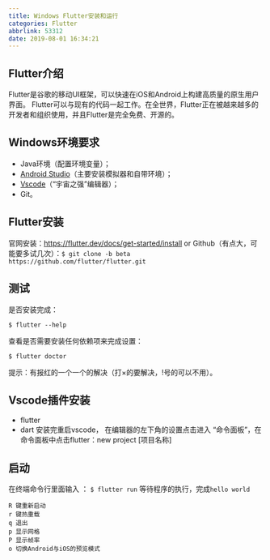 ```yaml
---
title: Windows Flutter安装和运行
categories: Flutter
abbrlink: 53312
date: 2019-08-01 16:34:21
---
```

## Flutter介绍
Flutter是谷歌的移动UI框架，可以快速在iOS和Android上构建高质量的原生用户界面。 Flutter可以与现有的代码一起工作。在全世界，Flutter正在被越来越多的开发者和组织使用，并且Flutter是完全免费、开源的。

## Windows环境要求
- Java环境（配置环境变量）；
- [Android Studio](https://developer.android.google.cn/studio)（主要安装模拟器和自带环境）；
- [Vscode](https://code.visualstudio.com/)（“宇宙之强”编辑器）；
- Git。

## Flutter安装
官网安装：https://flutter.dev/docs/get-started/install
or
Github（有点大，可能要多试几次）：`$ git clone -b beta https://github.com/flutter/flutter.git`

## 测试
是否安装完成：
```
$ flutter --help
```
查看是否需要安装任何依赖项来完成设置：
```
$ flutter doctor
```
提示：有报红的一个一个的解决（打×的要解决，!号的可以不用）。

## Vscode插件安装
- flutter
- dart
安装完重启vscode，
在编辑器的左下角的设置点击进入 “命令面板”，在命令面板中点击flutter：new project [项目名称]

## 启动

在终端命令行里面输入 ： `$ flutter run`  等待程序的执行，完成`hello world`

```
R 键重新启动
r 键热重载
q 退出
p 显示网格
P 显示帧率
o 切换Android与iOS的预览模式
```
